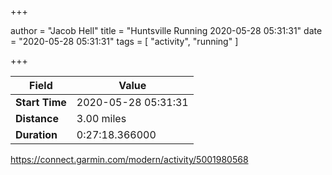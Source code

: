 +++

author = "Jacob Hell"
title = "Huntsville Running 2020-05-28 05:31:31"
date = "2020-05-28 05:31:31"
tags = [
    "activity", "running"
]

+++

<!--more-->

|Field  |Value  |
|--- | --- |
|**Start Time**|2020-05-28 05:31:31|
|**Distance**|3.00 miles|
|**Duration**|0:27:18.366000|

https://connect.garmin.com/modern/activity/5001980568